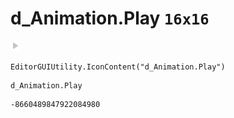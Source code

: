 # d_Animation.Play `16x16`
<img src="/img/d_Animation.Play.png" width=16 height=16>

``` CSharp
EditorGUIUtility.IconContent("d_Animation.Play")
```
```
d_Animation.Play
```
```
-8660489847922084980
```
